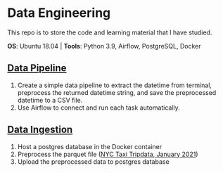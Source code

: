 # Data Engineering
This repo is to store the code and learning material that I have studied. 

**OS**: Ubuntu 18.04 | **Tools**: Python 3.9, Airflow, PostgreSQL, Docker

## [Data Pipeline]()
1. Create a simple data pipeline to extract the datetime from terminal, preprocess the returned datetime string, and save the preprocessed datetime to a CSV file.
2. Use Airflow to connect and run each task automatically.

## [Data Ingestion]()
1. Host a postgres database in the Docker container
2. Preprocess the parquet file ([NYC Taxi Tripdata, January 2021](https://www1.nyc.gov/site/tlc/about/tlc-trip-record-data.page))
3. Upload the preprocessed data to postgres database 

